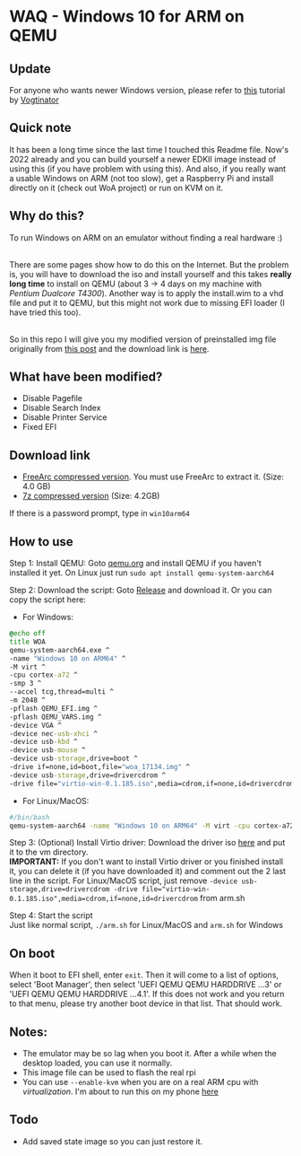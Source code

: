# WAQ - Windows 10 for ARM on QEMU

## Update
For anyone who wants newer Windows version, please refer to [this](https://gist.github.com/Vogtinator/293c4f90c5e92838f7e72610725905fd) tutorial by [Vogtinator](https://gist.github.com/Vogtinator)

## Quick note
It has been a long time since the last time I touched this Readme file. Now's 2022 already and you can build yourself a newer EDKII image instead of using this (if you have problem with using this). And also, if you really want a usable Windows on ARM (not too slow), get a Raspberry Pi and install directly on it (check out WoA project) or run on KVM on it.

## Why do this?
To run Windows on ARM on an emulator without finding a real hardware :)

<br> There are some pages show how to do this on the Internet. But the problem is, you will have to download the iso and install yourself
and this takes <b>really long time</b> to install on QEMU (about 3 -> 4 days on my machine with <i>Pentium Dualcore T4300</i>). Another way
is to apply the install.wim to a vhd file and put it to QEMU, but this might not work due to missing EFI loader (I have tried this too).

<br>So in this repo I will give you my modified version of preinstalled img file originally from <a href="https://discourse.pi64.win/t/how-to-installing-windows-10-arm64-17134-on-your-raspberry-pi-3-and-4/488/4">this post</a>
and the download link is <a href="https://mega.nz/#F!kJI3HIAS!CQAUKgp6thSAA_A2GbgdjA">here</a>.

## What have been modified?
- Disable Pagefile
- Disable Search Index
- Disable Printer Service
- Fixed EFI

## Download link
- <a href="https://drive.google.com/file/d/1AkEPWPXm_N3jzcDk58p2uJbi7HENA2sq/view?usp=sharing">FreeArc compressed version</a>. You must use FreeArc to extract it. (Size: 4.0 GB)
- <a href="https://drive.google.com/file/d/1XmCJDlcITesHN5oW01ySUU1eyLF_fUE-/view?usp=sharing">7z compressed version</a> (Size: 4.2GB)

If there is a password prompt, type in `win10arm64`

## How to use
Step 1: Install QEMU: Goto <a href="https:\\qemu.org">qemu.org</a> and install QEMU if you haven't installed it yet. On Linux just run ```sudo apt install qemu-system-aarch64```
        
Step 2: Download the script: Goto <a href="https://github.com/raspiduino/waq/releases">Release</a> and download it. Or you can copy the script here:
- For Windows:
```bat
@echo off
title WOA
qemu-system-aarch64.exe ^
-name "Windows 10 on ARM64" ^
-M virt ^
-cpu cortex-a72 ^
-smp 3 ^
--accel tcg,thread=multi ^
-m 2048 ^
-pflash QEMU_EFI.img ^
-pflash QEMU_VARS.img ^
-device VGA ^
-device nec-usb-xhci ^
-device usb-kbd ^
-device usb-mouse ^
-device usb-storage,drive=boot ^
-drive if=none,id=boot,file="woa_17134.img" ^
-device usb-storage,drive=drivercdrom ^
-drive file="virtio-win-0.1.185.iso",media=cdrom,if=none,id=drivercdrom
```
- For Linux/MacOS:
```bash
#/bin/bash
qemu-system-aarch64 -name "Windows 10 on ARM64" -M virt -cpu cortex-a72 -smp 3 --accel tcg,thread=multi -m 2048 -pflash QEMU_EFI.img -pflash QEMU_VARS.img -device VGA -device nec-usb-xhci -device usb-kbd -device usb-mouse -device usb-storage,drive=boot -drive if=none,id=boot,file="woa_17134.img" -device usb-storage,drive=drivercdrom -drive file="virtio-win-0.1.185.iso",media=cdrom,if=none,id=drivercdrom
```

Step 3: (Optional) Install Virtio driver: Download the driver iso <a href="https://fedorapeople.org/groups/virt/virtio-win/direct-downloads/stable-virtio/virtio-win.iso">here</a> and put it to the vm directory.
<br><b>IMPORTANT:</b> If you don't want to install Virtio driver or you finished install it, you can delete it (if you have downloaded it) and comment out the 2 last line in the script. For Linux/MacOS script, just remove ```-device usb-storage,drive=drivercdrom -drive file="virtio-win-0.1.185.iso",media=cdrom,if=none,id=drivercdrom``` from arm.sh

Step 4: Start the script
<br>Just like normal script, ```./arm.sh``` for Linux/MacOS and ```arm.sh``` for Windows

## On boot
When it boot to EFI shell, enter ```exit```. Then it will come to a list of options, select 'Boot Manager', then select 'UEFI QEMU QEMU HARDDRIVE ...3' or 'UEFI QEMU QEMU HARDDRIVE ...4.1'. If this does not work and you return to that menu, please try another boot device in that list. That should work.

## Notes:
- The emulator may be so lag when you boot it. After a while when the desktop loaded, you can use it normally.
- This image file can be used to flash the real rpi
- You can use ```--enable-kvm``` when you are on a real ARM cpu with <i>virtualization</i>. I'm about to run this on my phone [here](https://github.com/raspiduino/sm-a600g-kvm)

## Todo
- Add saved state image so you can just restore it.
